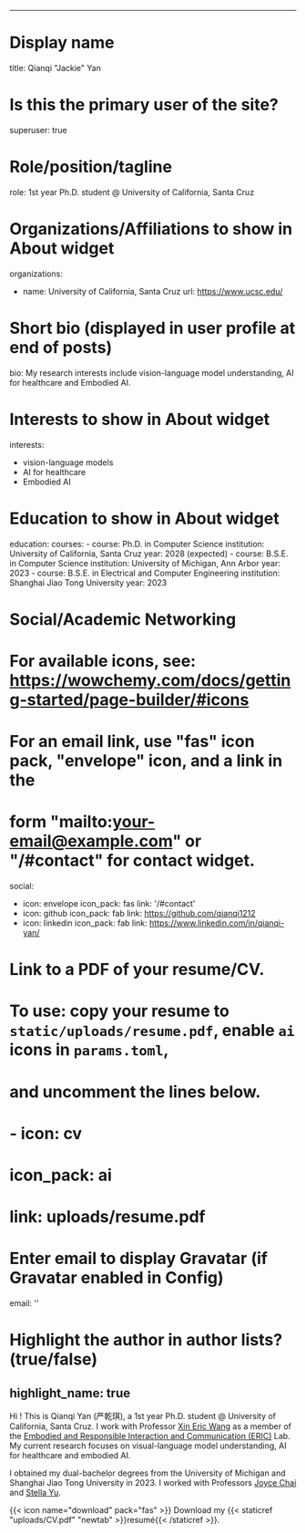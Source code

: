 

---
# Display name
title: Qianqi "Jackie" Yan

# Is this the primary user of the site?
superuser: true

# Role/position/tagline
role: 1st year Ph.D. student @ University of California, Santa Cruz

# Organizations/Affiliations to show in About widget
organizations:
  - name: University of California, Santa Cruz
    url: https://www.ucsc.edu/

# Short bio (displayed in user profile at end of posts)
bio: My research interests include vision-language model understanding, AI for healthcare and Embodied AI.

# Interests to show in About widget
interests:
  - vision-language models
  - AI for healthcare
  - Embodied AI

# Education to show in About widget
education:
  courses:
    - course: Ph.D. in Computer Science
      institution: University of California, Santa Cruz
      year: 2028 (expected)
    - course: B.S.E. in Computer Science
      institution: University of Michigan, Ann Arbor
      year: 2023
    - course: B.S.E. in Electrical and Computer Engineering
      institution: Shanghai Jiao Tong University
      year: 2023

# Social/Academic Networking
# For available icons, see: https://wowchemy.com/docs/getting-started/page-builder/#icons
#   For an email link, use "fas" icon pack, "envelope" icon, and a link in the
#   form "mailto:your-email@example.com" or "/#contact" for contact widget.
social:
  - icon: envelope
    icon_pack: fas
    link: '/#contact'
  - icon: github
    icon_pack: fab
    link: https://github.com/qianqi1212
  - icon: linkedin
    icon_pack: fab
    link: https://www.linkedin.com/in/qianqi-yan/

# Link to a PDF of your resume/CV.
# To use: copy your resume to `static/uploads/resume.pdf`, enable `ai` icons in `params.toml`,
# and uncomment the lines below.
# - icon: cv
#   icon_pack: ai
#   link: uploads/resume.pdf

# Enter email to display Gravatar (if Gravatar enabled in Config)
email: ''

# Highlight the author in author lists? (true/false)
highlight_name: true
---

Hi ! This is Qianqi Yan (严乾琪), a 1st year Ph.D. student @ University of California, Santa Cruz. I work with Professor [Xin Eric Wang](https://eric-xw.github.io/) as a member of the [Embodied and Responsible Interaction and Communication (ERIC)](http://eric-lab.soe.ucsc.edu/home) Lab. My current research focuses on visual-language model understanding, AI for healthcare and embodied AI.

I obtained my dual-bachelor degrees from the University of Michigan and Shanghai Jiao Tong University in 2023. I worked with Professors [Joyce Chai](https://web.eecs.umich.edu/~chaijy/) and [Stella Yu](https://www1.icsi.berkeley.edu/~stellayu/).

{{< icon name="download" pack="fas" >}} Download my {{< staticref "uploads/CV.pdf" "newtab" >}}resumé{{< /staticref >}}.

